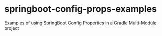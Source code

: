 # springboot-config-props-examples
Examples of using SpringBoot Config Properties in a Gradle Multi-Module project 
